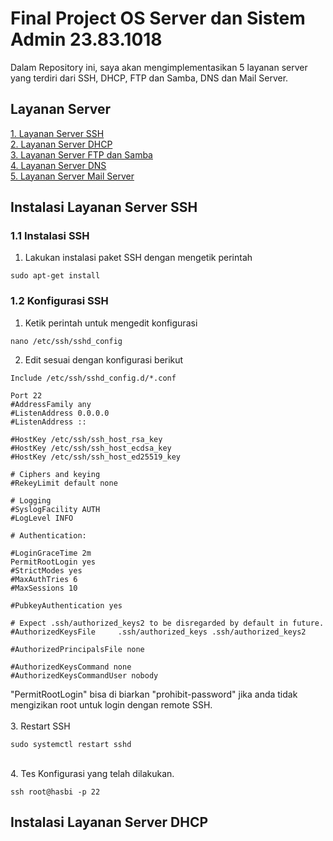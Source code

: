 # Final Project OS Server dan Sistem Admin 23.83.1018
Dalam Repository ini, saya akan mengimplementasikan 5 layanan server yang terdiri dari SSH, DHCP, FTP dan Samba, DNS dan Mail Server.

## Layanan Server
<a href="#ssh">1. Layanan Server SSH</a> <br>
<a href="#dhcp">2. Layanan Server DHCP</a> <br>
<a href="#">3. Layanan Server FTP dan Samba</a> <br>
<a href="#">4. Layanan Server DNS</a> <br>
<a href="#">5. Layanan Server Mail Server</a> <br>

<h2 id="ssh">Instalasi Layanan Server SSH</h2>

### 1.1 Instalasi SSH
1. Lakukan instalasi paket SSH dengan mengetik perintah
```
sudo apt-get install
```
### 1.2 Konfigurasi SSH
1. Ketik perintah untuk mengedit konfigurasi
```
nano /etc/ssh/sshd_config
```
2. Edit sesuai dengan konfigurasi berikut
```
Include /etc/ssh/sshd_config.d/*.conf

Port 22
#AddressFamily any
#ListenAddress 0.0.0.0
#ListenAddress ::

#HostKey /etc/ssh/ssh_host_rsa_key
#HostKey /etc/ssh/ssh_host_ecdsa_key
#HostKey /etc/ssh/ssh_host_ed25519_key

# Ciphers and keying
#RekeyLimit default none

# Logging
#SyslogFacility AUTH
#LogLevel INFO

# Authentication:

#LoginGraceTime 2m
PermitRootLogin yes
#StrictModes yes
#MaxAuthTries 6
#MaxSessions 10

#PubkeyAuthentication yes

# Expect .ssh/authorized_keys2 to be disregarded by default in future.
#AuthorizedKeysFile     .ssh/authorized_keys .ssh/authorized_keys2

#AuthorizedPrincipalsFile none

#AuthorizedKeysCommand none
#AuthorizedKeysCommandUser nobody
```
"PermitRootLogin" bisa di biarkan "prohibit-password" jika anda tidak mengizikan root untuk login dengan remote SSH. <br> <br>
3. Restart SSH
```
sudo systemctl restart sshd
```
<br>
4. Tes Konfigurasi yang telah dilakukan.

```
ssh root@hasbi -p 22
```

<h2 id="dhcp">Instalasi Layanan Server DHCP</h2>
